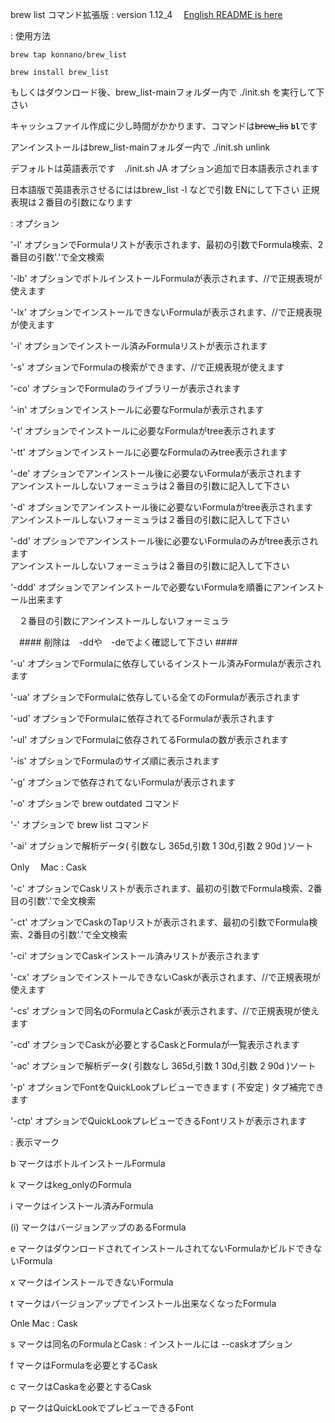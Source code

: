 brew list コマンド拡張版 : version 1.12_4 　[English README is here ](https://github.com/konnano/brew_list/blob/main/README.en.md)

: 使用方法
```
brew tap konnano/brew_list
```
```
brew install brew_list
```
もしくはダウンロード後、brew_list-mainフォルダー内で ./init.sh を実行して下さい

キャッシュファイル作成に少し時間がかかります、コマンドは~~brew_lis~~ <strong>`bl`</strong>です

アンインストールはbrew_list-mainフォルダー内で ./init.sh unlink

デフォルトは英語表示です　./init.sh JA オプション追加で日本語表示されます

日本語版で英語表示させるにははbrew_list -l などで引数 ENにして下さい 正規表現は２番目の引数になります

: オプション

'-l' オプションでFormulaリストが表示されます、最初の引数でFormula検索、2番目の引数'.'で全文検索 

'-lb' オプションでボトルインストールFormulaが表示されます、//で正規表現が使えます

'-lx' オプションでインストールできないFormulaが表示されます、//で正規表現が使えます

'-i' オプションでインストール済みFormulaリストが表示されます

'-s' オプションでFormulaの検索ができます、//で正規表現が使えます

'-co' オプションでFormulaのライブラリーが表示されます

'-in' オプションでインストールに必要なFormulaが表示されます

'-t' オプションでインストールに必要なFormulaがtree表示されます

'-tt' オプションでインストールに必要なFormulaのみtree表示されます

'-de' オプションでアンインストール後に必要ないFormulaが表示されます<br/>
  アンインストールしないフォーミュラは２番目の引数に記入して下さい
            
'-d' オプションでアンインストール後に必要ないFormulaがtree表示されます<br/>
  アンインストールしないフォーミュラは２番目の引数に記入して下さい

'-dd' オプションでアンインストール後に必要ないFormulaのみがtree表示されます<br/>
  アンインストールしないフォーミュラは２番目の引数に記入して下さい

'-ddd' オプションでアンインストールで必要ないFormulaを順番にアンインストール出来ます

　２番目の引数にアンインストールしないフォーミュラ

　#### 削除は　-ddや　-deでよく確認して下さい ####

'-u' オプションでFormulaに依存しているインストール済みFormulaが表示されます

'-ua' オプションでFormulaに依存している全てのFormulaが表示されます

'-ud' オプションでFormulaに依存されてるFormulaが表示されます

'-ul' オプションでFormulaに依存されてるFormulaの数が表示されます

'-is' オプションでFormulaのサイズ順に表示されます

'-g' オプションで依存されてないFormulaが表示されます

'-o' オプションで brew outdated コマンド

'-' オプションで brew list コマンド

'-ai' オプションで解析データ( 引数なし 365d,引数 1 30d,引数 2 90d )ソート

Only 　Mac : Cask

'-c' オプションでCaskリストが表示されます、最初の引数でFormula検索、2番目の引数'.'で全文検索 

'-ct' オプションでCaskのTapリストが表示されます、最初の引数でFormula検索、2番目の引数'.'で全文検索 

'-ci' オプションでCaskインストール済みリストが表示されます

'-cx' オプションでインストールできないCaskが表示されます、//で正規表現が使えます

'-cs' オプションで同名のFormulaとCaskが表示されます、//で正規表現が使えます

'-cd' オプションでCaskが必要とするCaskとFormulaが一覧表示されます

'-ac' オプションで解析データ( 引数なし 365d,引数 1 30d,引数 2 90d )ソート

'-p' オプションでFontをQuickLookプレビューできます ( 不安定 ) タブ補完できます

'-ctp' オプションでQuickLookプレビューできるFontリストが表示されます

: 表示マーク

b マークはボトルインストールFormula

k マークはkeg_onlyのFormula

i マークはインストール済みFormula

(i) マークはバージョンアップのあるFormula

e マークはダウンロードされてインストールされてないFormulaかビルドできないFormula

x マークはインストールできないFormula

t マークはバージョンアップでインストール出来なくなったFormula

Onle Mac : Cask

s マークは同名のFormulaとCask : インストールには --caskオプション

f マークはFormulaを必要とするCask

c マークはCaskaを必要とするCask

p マークはQuickLookでプレビューできるFont
